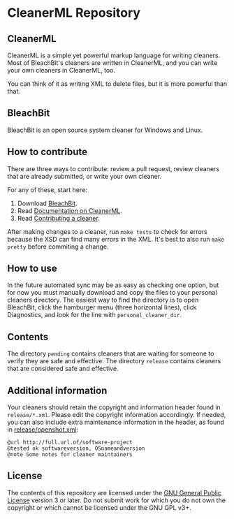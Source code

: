 CleanerML Repository
====================

CleanerML
---------
CleanerML is a simple yet powerful markup language for writing cleaners. Most of BleachBit's cleaners are written in CleanerML, and you can write your own cleaners in CleanerML, too.

You can think of it as writing XML to delete files, but it is more powerful than that.



BleachBit
---------
BleachBit is an open source system cleaner for Windows and Linux.



How to contribute
-----------------

There are three ways to contribute: review a pull request, review cleaners that
are already submitted, or write your own cleaner.

For any of these, start here:
1.  Download [BleachBit](https://www.bleachbit.org).
2.  Read [Documentation on CleanerML](http://docs.bleachbit.org/doc/cleanerml.html).
3.  Read [Contributing a cleaner](https://www.bleachbit.org/contribute/cleaner).

After making changes to a cleaner, run `make tests` to check for errors because the
XSD can find many errors in the XML. It's best to also run `make pretty` before
commiting a change.

How to use
----------
In the future automated sync may be as easy as checking one option, but for now you must manually
download and copy the files to your personal cleaners directory.  The easiest way to find the
directory is to open BleachBit, click the hamburger menu (three horizontal lines), click Diagnostics,
and look for the line with `personal_cleaner_dir`.


Contents
--------
The directory `pending` contains cleaners that are waiting for someone to verify they are safe and effective.
The directory `release` contains cleaners that are considered safe and effective.


Additional information
--------
Your cleaners should retain the copyright and information header found in `release/*.xml`. Please edit the copyright information accordingly. If needed, you can also include extra maintenance information in the header, as found in [release/openshot.xml](https://github.com/bleachbit/cleanerml/blob/master/release/openshot.xml):

    @url http://full.url.of/software-project
    @tested ok softwareversion, OSnameandversion
    @note Some notes for cleaner maintainers


License
-------
The contents of this repository are licensed under the 
[GNU General Public License](https://www.gnu.org/copyleft/gpl.html)
version 3 or later.  Do not submit work for which you do not own the copyright or
which cannot be licensed under the GNU GPL v3+.
